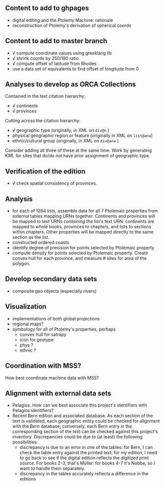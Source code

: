 ## Content to add to ghpages ##

- digital editing and the Ptolemy Machine:  rationale
- reconstruction of Ptolemy's derivation of spherical coords

## Content to add to master branch ##

- √ compute coordinate values using greeklang lib
- √ shrink coords by 250/180 ratio
- √ compute offset of latitude from Rhodes
- use a data set of equivalents to find offset of longitude from 0


## Analyses to develop as ORCA Collections ##

Contained in the text citation hierarchy:

- √ continents
- √ provinces

Cutting across the citation hierarchy:

- √ geographic type (originally, in XML on `div@n` )
- physical geographic region or feature (originally in XML on `list@ana`)
- ethnic/cultural group (originally, in XML on `div@ana` )

Consider adding all three of these at the same time.  Work by generating KML for sites that do/do not have prior assignment of geographic type.


## Verification of the edition ##

- √ check spatial consistency of provinces.


## Analysis ##

- for each of 1264 lists, assemble data for all 7 Ptolemaic properties from external tables mapping URNs together.  Continents and provinces will be mapped to text URNs *containing* the list's text URN: continents are mapped to whole books, provinces to chapters, and lists to sections within chapters. Other properties will be mapped directly to the same section as the list.
- constructed ordered coasts
- identify degree of precision for points selected by Ptolemaic property
- compute density for points selected by Ptolemaic property.  Create convex hull for each province, and measure # sites for area of the polygon.

## Develop secondary data sets ##

- composite geo objects (especially rivers) 

## Visualization ##


- implementations of both global projections
- regional maps?
- symbology for all of Ptolemy's properties, perhaps
    - convex hull for satrapy
    - icon for geotype
    - phys ?
    - ethnic ?

## Coordination with MSS? ##

How best coordinate machine data with MSS?


## Alignment with external data sets ##

- Pelagios. How can we best associate this project's identifiers with Pelagios identifiers?
- Recent Bern edition and associated database.  As each section of the text is validated, each geographic entity could be checked for alignment with the Bern database; conversely, each Bern entry in the corresponding section of the text can be checked against this project's inventory.  Discrepancies could be due to (at least) the following possibilities:
    - discrepancy is due to an error in one of the tables:  for Bern, I can check the table entry against the printed text;  for my edition, I need to go back to see if the digital edition reflects the digitized print source.  For books 2-3, that's Müller:  for books 4-7 it's Nobbe, so I want to handle them separately.
    - discrepancy in the tables accurately reflects a difference in the editions


